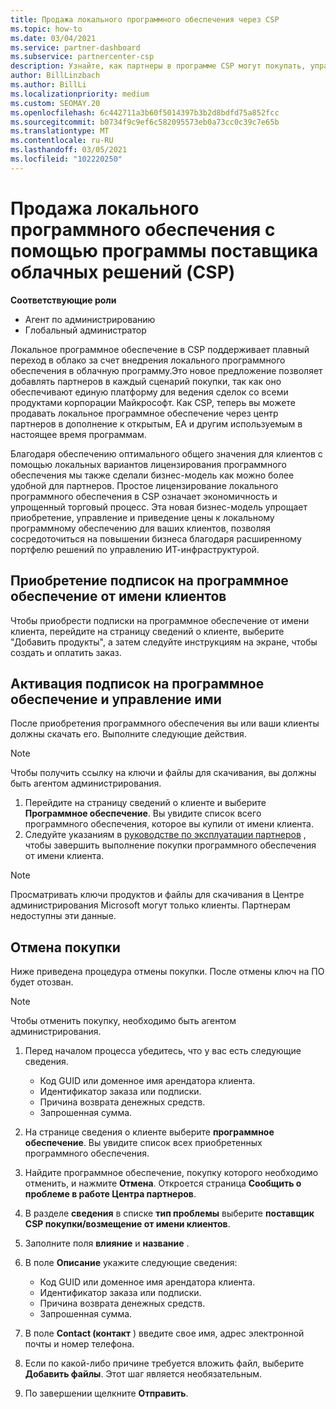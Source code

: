 ```yaml
---
title: Продажа локального программного обеспечения через CSP
ms.topic: how-to
ms.date: 03/04/2021
ms.service: partner-dashboard
ms.subservice: partnercenter-csp
description: Узнайте, как партнеры в программе CSP могут покупать, управлять, продавать и отменять локальные подписки на программное обеспечение от имени клиентов в центре партнеров.
author: BillLinzbach
ms.author: BillLi
ms.localizationpriority: medium
ms.custom: SEOMAY.20
ms.openlocfilehash: 6c442711a3b60f5014397b3b2d8bdfd75a852fcc
ms.sourcegitcommit: b0734f9c9ef6c582095573eb0a73cc0c39c7e65b
ms.translationtype: MT
ms.contentlocale: ru-RU
ms.lasthandoff: 03/05/2021
ms.locfileid: "102220250"
---
```

# <a name="sell-on-premises-software-through-the-cloud-solution-provider-csp-program"></a>Продажа локального программного обеспечения с помощью программы поставщика облачных решений (CSP)

**Соответствующие роли**

- Агент по администрированию
- Глобальный администратор

Локальное программное обеспечение в CSP поддерживает плавный переход в облако за счет внедрения локального программного обеспечения в облачную программу.Это новое предложение позволяет добавлять партнеров в каждый сценарий покупки, так как оно обеспечивают единую платформу для ведения сделок со всеми продуктами корпорации Майкрософт. Как CSP, теперь вы можете продавать локальное программное обеспечение через центр партнеров в дополнение к открытым, EA и другим используемым в настоящее время программам.  
 
Благодаря обеспечению оптимального общего значения для клиентов с помощью локальных вариантов лицензирования программного обеспечения мы также сделали бизнес-модель как можно более удобной для партнеров. Простое лицензирование локального программного обеспечения в CSP означает экономичность и упрощенный торговый процесс. Эта новая бизнес-модель упрощает приобретение, управление и приведение цены к локальному программному обеспечению для ваших клиентов, позволяя сосредоточиться на повышении бизнеса благодаря расширенному портфелю решений по управлению ИТ-инфраструктурой.

## <a name="buy-software-subscriptions-on-behalf-of-customers"></a>Приобретение подписок на программное обеспечение от имени клиентов

Чтобы приобрести подписки на программное обеспечение от имени клиента, перейдите на страницу сведений о клиенте, выберите "Добавить продукты", а затем следуйте инструкциям на экране, чтобы создать и оплатить заказ.

## <a name="activate-and-manage-software-subscriptions"></a>Активация подписок на программное обеспечение и управление ими

После приобретения программного обеспечения вы или ваши клиенты должны скачать его. Выполните следующие действия.

>[!NOTE]
>Чтобы получить ссылку на ключи и файлы для скачивания, вы должны быть агентом администрирования.

1. Перейдите на страницу сведений о клиенте и выберите **Программное обеспечение**. Вы увидите список всего программного обеспечения, которое вы купили от имени клиента.
2. Следуйте указаниям в [руководстве по эксплуатации партнеров](https://partner.microsoft.com/resources/detail/partner-center-new-commerce-operations-guide-pdf) , чтобы завершить выполнение покупки программного обеспечения от имени клиента.

>[!NOTE]
>Просматривать ключи продуктов и файлы для скачивания в Центре администрирования Microsoft могут только клиенты. Партнерам недоступны эти данные.

## <a name="cancel-a-purchase"></a>Отмена покупки

Ниже приведена процедура отмены покупки. После отмены ключ на ПО будет отозван. 

>[!NOTE]
>Чтобы отменить покупку, необходимо быть агентом администрирования. 

1.  Перед началом процесса убедитесь, что у вас есть следующие сведения. 
    - Код GUID или доменное имя арендатора клиента.
    - Идентификатор заказа или подписки.
    - Причина возврата денежных средств.
    - Запрошенная сумма.

2.  На странице сведения о клиенте выберите **программное обеспечение**. Вы увидите список всех приобретенных программного обеспечения. 

3.  Найдите программное обеспечение, покупку которого необходимо отменить, и нажмите **Отмена**. Откроется страница **Сообщить о проблеме в работе Центра партнеров**. 

4.  В разделе **сведения** в списке **тип проблемы** выберите **поставщик CSP покупки/возмещение от имени клиентов**.

5.  Заполните поля **влияние** и **название** . 

6.  В поле **Описание** укажите следующие сведения: 
    -   Код GUID или доменное имя арендатора клиента.
    -   Идентификатор заказа или подписки.
    -   Причина возврата денежных средств.
    -   Запрошенная сумма.

7.  В поле **Contact (контакт** ) введите свое имя, адрес электронной почты и номер телефона. 

8.  Если по какой-либо причине требуется вложить файл, выберите **Добавить файлы**. Этот шаг является необязательным. 

9.  По завершении щелкните **Отправить**.